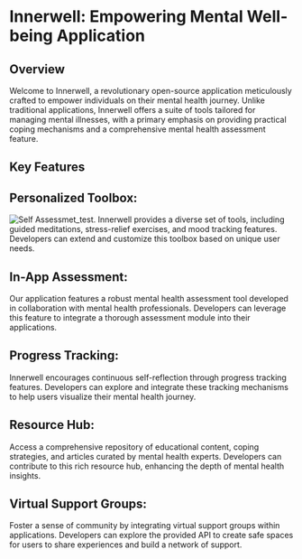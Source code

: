 # Innerwell: Empowering Mental Well-being Application
## Overview
Welcome to Innerwell, a revolutionary open-source application meticulously crafted to empower individuals on their mental health journey. Unlike traditional applications, Innerwell offers a suite of tools tailored for managing mental illnesses, with a primary emphasis on providing practical coping mechanisms and a comprehensive mental health assessment feature.

## Key Features
## Personalized Toolbox:
![Self Assessmet_test.]([https://myoctocat.com/assets/images/base-octocat.svg](https://github.com/sahajdeepsingh651/Innerwell/blob/main/lib/self_access_test.png))
Innerwell provides a diverse set of tools, including guided meditations, stress-relief exercises, and mood tracking features. Developers can extend and customize this toolbox based on unique user needs.
## In-App Assessment:

Our application features a robust mental health assessment tool developed in collaboration with mental health professionals. Developers can leverage this feature to integrate a thorough assessment module into their applications.
## Progress Tracking:

Innerwell encourages continuous self-reflection through progress tracking features. Developers can explore and integrate these tracking mechanisms to help users visualize their mental health journey.
## Resource Hub:

Access a comprehensive repository of educational content, coping strategies, and articles curated by mental health experts. Developers can contribute to this rich resource hub, enhancing the depth of mental health insights.
## Virtual Support Groups:

Foster a sense of community by integrating virtual support groups within applications. Developers can explore the provided API to create safe spaces for users to share experiences and build a network of support.
